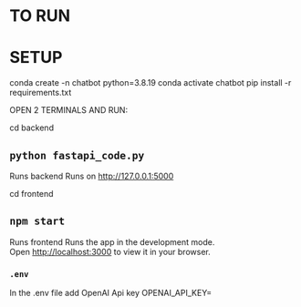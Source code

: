 # TO RUN
# SETUP
conda create -n chatbot python=3.8.19
conda activate chatbot
pip install -r requirements.txt

OPEN 2 TERMINALS AND RUN:

cd backend
## `python fastapi_code.py`
Runs backend 
Runs on http://127.0.0.1:5000 

cd frontend
## `npm start` 
Runs frontend 
Runs the app in the development mode.\
Open [http://localhost:3000](http://localhost:3000) to view it in your browser.


### `.env`
In the .env file add OpenAI Api key 
OPENAI_API_KEY=